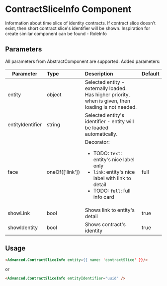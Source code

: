 # ContractSliceInfo Component

Information about time slice of identity contracts. If contract slice doesn't exist, then short contract slice's identifier will be shown.
Inspiration for create similar component can be found - RoleInfo

## Parameters

All parameters from AbstractComponent are supported. Added parameters:

| Parameter | Type | Description | Default  |
| --- | :--- | :--- | :--- |
| entity | object  |  Selected entity - externally loaded.  Has higher priority, when is given, then loading is not needed. |  |
| entityIdentifier | string  |  Selected entity's identifier - entity will be loaded automatically.  |  |
| face | oneOf(['link'])  |  Decorator: <ul><li>TODO:  `text`: entity's nice label only</li><li>`link`: entity's nice label with link to detail</li><li>TODO: `full`: full info card</li></ul>  |  full |
| showLink | bool | Shows link to entity's detail | true |
| showIdentity | bool | Shows contract's identity | true |


## Usage

```html
<Advanced.ContractSliceInfo entity={{ name: 'contractSlice' }}/>
```

or

```html
<Advanced.ContractSliceInfo entityIdentifier="uuid" />
```
